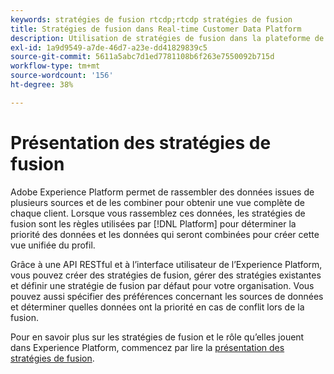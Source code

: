 ```yaml
---
keywords: stratégies de fusion rtcdp;rtcdp stratégies de fusion
title: Stratégies de fusion dans Real-time Customer Data Platform
description: Utilisation de stratégies de fusion dans la plateforme de données client en temps réel
exl-id: 1a9d9549-a7de-46d7-a23e-dd41829839c5
source-git-commit: 5611a5abc7d1ed7781108b6f263e7550092b715d
workflow-type: tm+mt
source-wordcount: '156'
ht-degree: 38%

---
```


# Présentation des stratégies de fusion

Adobe Experience Platform permet de rassembler des données issues de plusieurs sources et de les combiner pour obtenir une vue complète de chaque client. Lorsque vous rassemblez ces données, les stratégies de fusion sont les règles utilisées par [!DNL Platform] pour déterminer la priorité des données et les données qui seront combinées pour créer cette vue unifiée du profil.

Grâce à une API RESTful et à l’interface utilisateur de l’Experience Platform, vous pouvez créer des stratégies de fusion, gérer des stratégies existantes et définir une stratégie de fusion par défaut pour votre organisation. Vous pouvez aussi spécifier des préférences concernant les sources de données et déterminer quelles données ont la priorité en cas de conflit lors de la fusion.

Pour en savoir plus sur les stratégies de fusion et le rôle qu’elles jouent dans Experience Platform, commencez par lire la [présentation des stratégies de fusion](../../profile/merge-policies/overview.md).
